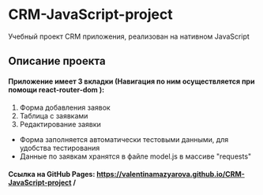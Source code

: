 # CRM-JavaScript-project
Учебный проект CRM приложения, реализован на нативном JavaScript
## Описание проекта
#### Приложение имеет 3 вкладки (Навигация по ним осуществляется при помощи react-router-dom ):
1. Форма добавления заявок
2. Таблица с заявками
3. Редактирование заявки  

* Форма заполняется автоматически тестовыми данными, для удобства тестирования
* Данные по заявкам хранятся в файле model.js в массиве "requests"
#### Ссылка на GitHub Pages: https://valentinamazyarova.github.io/CRM-JavaScript-project /
